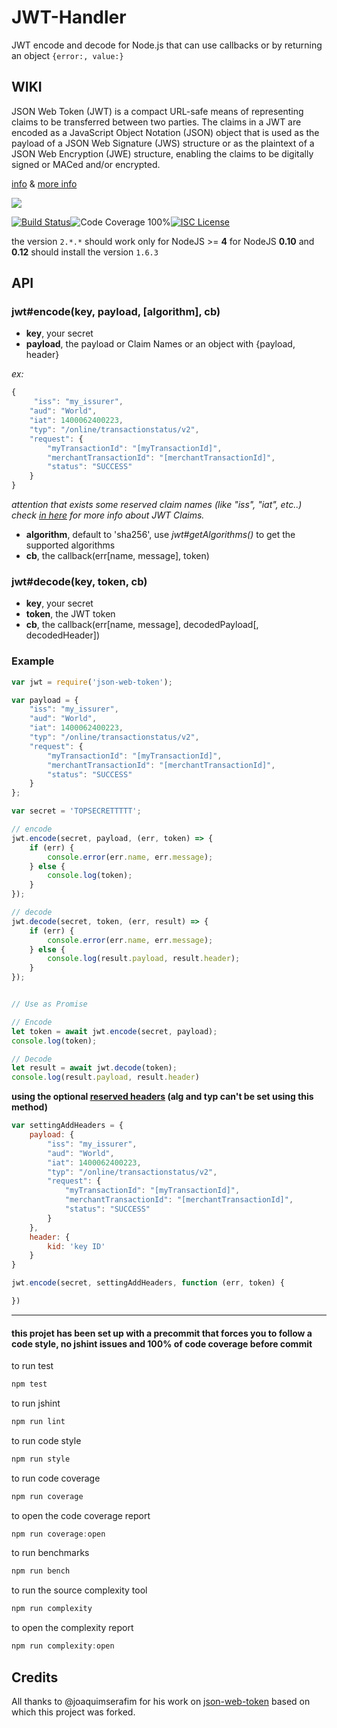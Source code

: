 # JWT-Handler

JWT encode and decode for Node.js that can use callbacks or by returning an object `{error:, value:}`

## WIKI

JSON Web Token (JWT) is a compact URL-safe means of representing claims to be transferred between two parties. The claims in a JWT are encoded as a JavaScript Object Notation (JSON) object that is used as the payload of a JSON Web Signature (JWS) structure or as the plaintext of a JSON Web Encryption (JWE) structure, enabling the claims to be digitally signed or MACed and/or encrypted.

[info](http://tools.ietf.org/html/draft-ietf-oauth-json-web-token-08) & [more info](http://self-issued.info/docs/draft-jones-json-web-token-01.html)

<a href="https://nodei.co/npm/json-web-token/"><img src="https://nodei.co/npm/json-web-token.png?downloads=true"></a>

[![Build Status](https://img.shields.io/badge/build-passing-brightgreen.svg?style=flat-square)](https://travis-ci.org/joaquimserafim/json-web-token)![Code Coverage 100%](https://img.shields.io/badge/code%20coverage-100%25-green.svg?style=flat-square)[![ISC License](https://img.shields.io/badge/license-ISC-blue.svg?style=flat-square)](https://github.com/joaquimserafim/json-web-token/blob/master/LICENSE)

the version `2.*.*` should work only for NodeJS >= **4** for NodeJS **0.10** and **0.12** should install the version `1.6.3`

## API

### jwt#encode(key, payload, [algorithm], cb)

* **key**, your secret
* **payload**, the payload or Claim Names or an object with {payload, header}

*ex:*

```js
{
     "iss": "my_issurer",
    "aud": "World",
    "iat": 1400062400223,
    "typ": "/online/transactionstatus/v2",
    "request": {
        "myTransactionId": "[myTransactionId]",
        "merchantTransactionId": "[merchantTransactionId]",
        "status": "SUCCESS"
    }
}
```

*attention that exists some reserved claim names (like "iss", "iat", etc..) check
[in here](http://tools.ietf.org/html/draft-ietf-oauth-json-web-token-08#section-4) for 
more info about JWT Claims.*

* **algorithm**, default to 'sha256', use *jwt#getAlgorithms()* to get the supported algorithms
* **cb**, the callback(err[name, message], token)

### jwt#decode(key, token, cb)

* **key**, your secret
* **token**, the JWT token
* **cb**, the callback(err[name, message], decodedPayload[, decodedHeader])

### Example

```js
var jwt = require('json-web-token');

var payload = {
    "iss": "my_issurer",
    "aud": "World",
    "iat": 1400062400223,
    "typ": "/online/transactionstatus/v2",
    "request": {
        "myTransactionId": "[myTransactionId]",
        "merchantTransactionId": "[merchantTransactionId]",
        "status": "SUCCESS"
    }
};

var secret = 'TOPSECRETTTTT';

// encode
jwt.encode(secret, payload, (err, token) => {
    if (err) {
        console.error(err.name, err.message);
    } else {
        console.log(token);
    }
});

// decode
jwt.decode(secret, token, (err, result) => {
    if (err) {
        console.error(err.name, err.message);
    } else {
        console.log(result.payload, result.header);
    }
});


// Use as Promise

// Encode
let token = await jwt.encode(secret, payload);
console.log(token);

// Decode
let result = await jwt.decode(token);
console.log(result.payload, result.header)
```

**using the optional [reserved headers](http://self-issued.info/docs/draft-jones-json-web-token-01.html#ReservedHeaderParameterName) (alg and typ can't be set using this method)**

```js
var settingAddHeaders = {
    payload: {
        "iss": "my_issurer",
        "aud": "World",
        "iat": 1400062400223,
        "typ": "/online/transactionstatus/v2",
        "request": {
            "myTransactionId": "[myTransactionId]",
            "merchantTransactionId": "[merchantTransactionId]",
            "status": "SUCCESS"
        }
    },
    header: {
        kid: 'key ID'
    }
}

jwt.encode(secret, settingAddHeaders, function (err, token) {

})

```

---

#### this projet has been set up with a precommit that forces you to follow a code style, no jshint issues and 100% of code coverage before commit

to run test

```js
npm test
```

to run jshint

```js
npm run lint
```

to run code style

```js
npm run style
```

to run code coverage

```js
npm run coverage
```

to open the code coverage report

```js
npm run coverage:open
```

to run benchmarks

```js
npm run bench
```

to run the source complexity tool

```js
npm run complexity
```

to open the complexity report

```js
npm run complexity:open
```

## Credits

All thanks to @joaquimserafim for his work on [json-web-token](https://github.com/joaquimserafim/json-web-token) based on which this project was forked.